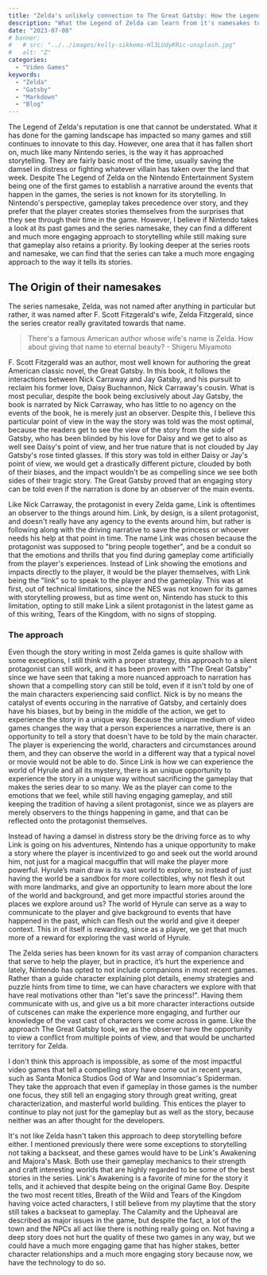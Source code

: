 ```yaml
---
title: "Zelda's unlikely connection to The Great Gatsby: How the Legend of Zelda can learn from it's namesakes"
description: "What the Legend of Zelda can learn from it's namesakes to improve it's approach to story telling."
date: "2023-07-08"
# banner:
#   # src: "../../images/kelly-sikkema-Hl3LUdyKRic-unsplash.jpg"
#   alt: "Z"
categories:
  - "Video Games"
keywords:
  - "Zelda"
  - "Gatsby"
  - "Markdown"
  - "Blog"
---
```



The Legend of Zelda's reputation is one that cannot be understated. What it has done for the gaming landscape has impacted so many games and still continues to innovate to this day. However, one area that it has fallen short on, much like many Nintendo series, is the way it has approached storytelling. They are fairly basic most of the time, usually saving the damsel in distress or fighting whatever villain has taken over the land that week. Despite The Legend of Zelda on the Nintendo Entertainment System being one of the first games to establish a narrative around the events that happen in the games, the series is not known for its storytelling. In Nintendo's perspective, gameplay takes precedence over story, and they prefer that the player creates stories themselves from the surprises that they see through their time in the game. However, I believe if Nintendo takes a look at its past games and the series namesake, they can find a different and much more engaging approach to storytelling while still making sure that gameplay also retains a priority. By looking deeper at the series roots and namesake, we can find that the series can take a much more engaging approach to the way it tells its stories.

## The Origin of their namesakes

The series namesake, Zelda, was not named after anything in particular but rather, it was named after F. Scott Fitzgerald's wife, Zelda Fitzgerald, since the series creator really gravitated towards that name.

> There's a famous American author whose wife's name is Zelda. How about giving that name to eternal beauty? - Shigeru Miyamoto

F. Scott Fitzgerald was an author, most well known for authoring the great American classic novel, the Great Gatsby. In this book, it follows the interactions between Nick Carraway and Jay Gatsby, and his pursuit to reclaim his former love, Daisy Buchannon, Nick Carraway's cousin. What is most peculiar, despite the book being exclusively about Jay Gatsby, the book is narrated by Nick Carraway, who has little to no agency on the events of the book, he is merely just an observer. Despite this, I believe this particular point of view in the way the story was told was the most optimal, because the readers get to see the view of the story from the side of Gatsby, who has been blinded by his love for Daisy and we get to also as well see Daisy's point of view, and her true nature that is not clouded by Jay Gatsby's rose tinted glasses. If this story was told in either Daisy or Jay's point of view, we would get a drastically different picture, clouded by both of their biases, and the impact wouldn't be as compelling since we see both sides of their tragic story. The Great Gatsby proved that an engaging story can be told even if the narration is done by an observer of the main events.

Like Nick Carraway, the protagonist in every Zelda game, Link is oftentimes an observer to the things around him. Link, by design, is a silent protagonist, and doesn't really have any agency to the events around him, but rather is following along with the driving narrative to save the princess or whoever needs his help at that point in time. The name Link was chosen because the protagonist was supposed to "bring people together", and be a conduit so that the emotions and thrills that you find during gameplay come artificially from the player's experiences. Instead of Link showing the emotions and impacts directly to the player, it would be the player themselves, with Link being the "link" so to speak to the player and the gameplay. This was at first, out of technical limitations, since the NES was not known for its games with storytelling prowess, but as time went on, Nintendo has stuck to this limitation, opting to still make Link a silent protagonist in the latest game as of this writing, Tears of the Kingdom, with no signs of stopping.

### The approach

Even though the story writing in most Zelda games is quite shallow with some exceptions, I still think with a proper strategy, this approach to a silent protagonist can still work, and it has been proven with "The Great Gatsby" since we have seen that taking a more nuanced approach to narration has shown that a compelling story can still be told, even if it isn't told by one of the main characters experiencing said conflict. Nick is by no means the catalyst of events occuring in the narrative of Gatsby, and certainly does have his biases, but by being in the middle of the action, we get to experience the story in a unique way. Because the unique medium of video games changes the way that a person experiences a narrative, there is an opportunity to tell a story that doesn't have to be told by the main character. The player is experiencing the world, characters and circumstances around them, and they can observe the world in a different way that a typical novel or movie would not be able to do. Since Link is how we can experience the world of Hyrule and all its mystery, there is an unique opportunity to experience the story in a unique way without sacrificing the gameplay that makes the series dear to so many. We as the player can come to the emotions that we feel, while still having engaging gameplay, and still keeping the tradition of having a silent protagonist, since we as players are merely observers to the things happening in game, and that can be reflected onto the protagonist themselves.

Instead of having a damsel in distress story be the driving force as to why Link is going on his adventures, Nintendo has a unique opportunity to make a story where the player is incentivized to go and seek out the world around him, not just for a magical macguffin that will make the player more powerful. Hyrule’s main draw is its vast world to explore, so instead of just having the world be a sandbox for more collectibles, why not flesh it out with more landmarks, and give an opportunity to learn more about the lore of the world and background, and get more impactful stories around the places we explore around us? The world of Hyrule can serve as a way to communicate to the player and give background to events that have happened in the past, which can flesh out the world and give it deeper context. This in of itself is rewarding, since as a player, we get that much more of a reward for exploring the vast world of Hyrule.

The Zelda series has been known for its vast array of companion characters that serve to help the player, but in practice, it’s hurt the experience and lately, Nintendo has opted to not include companions in most recent games. Rather than a guide character explaining plot details, enemy strategies and puzzle hints from time to time, we can have characters we explore with that have real motivations other than "let's save the princess!". Having them communicate with us, and give us a bit more character interactions outside of cutscenes can make the experience more engaging, and further our knowledge of the vast cast of characters we come across in game. Like the approach The Great Gatsby took, we as the observer have the opportunity to view a conflict from multiple points of view, and that would be uncharted territory for Zelda.

I don't think this approach is impossible, as some of the most impactful video games that tell a compelling story have come out in recent years, such as Santa Monica Studios God of War and Insomniac's Spiderman. They take the approach that even if gameplay in those games is the number one focus, they still tell an engaging story through great writing, great characterization, and masterful world building. This entices the player to continue to play not just for the gameplay but as well as the story, because neither was an after thought for the developers.

It's not like Zelda hasn't taken this approach to deep storytelling before either. I mentioned previously there were some exceptions to storytelling not taking a backseat, and these games would have to be Link's Awakening and Majora's Mask. Both use their gameplay mechanics to their strength and craft interesting worlds that are highly regarded to be some of the best stories in the series. Link's Awakening is a favorite of mine for the story it tells, and it achieved that despite being on the original Game Boy. Despite the two most recent titles, Breath of the Wild and Tears of the Kingdom having voice acted characters, I still believe from my playtime that the story still takes a backseat to gameplay. The Calamity and the Upheaval are described as major issues in the game, but despite the fact, a lot of the town and the NPCs all act like there is nothing really going on. Not having a deep story does not hurt the quality of these two games in any way, but we could have a much more engaging game that has higher stakes, better character relationships and a much more engaging story because now, we have the technology to do so.
